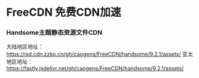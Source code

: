 # FreeCDN 免费CDN加速

### Handsome主题静态资源文件CDN
大陆地区地址：https://jsd.cdn.zzko.cn/gh/caogens/FreeCDN/handsome/9.2.1/assets/
亚太地区地址：https://fastly.jsdelivr.net/gh/caogens/FreeCDN/handsome/9.2.1/assets/